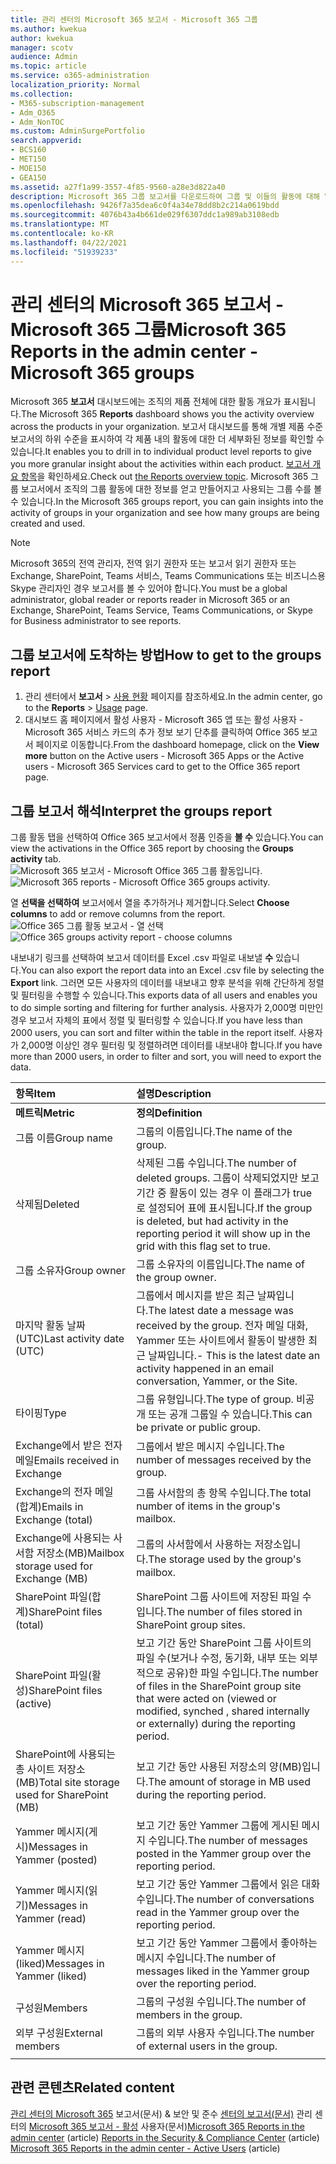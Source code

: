 ```yaml
---
title: 관리 센터의 Microsoft 365 보고서 - Microsoft 365 그룹
ms.author: kwekua
author: kwekua
manager: scotv
audience: Admin
ms.topic: article
ms.service: o365-administration
localization_priority: Normal
ms.collection:
- M365-subscription-management
- Adm_O365
- Adm_NonTOC
ms.custom: AdminSurgePortfolio
search.appverid:
- BCS160
- MET150
- MOE150
- GEA150
ms.assetid: a27f1a99-3557-4f85-9560-a28e3d822a40
description: Microsoft 365 그룹 보고서를 다운로드하여 그룹 및 이들의 활동에 대해 알 수 있습니다.
ms.openlocfilehash: 9426f7a35dea6c0f4a34e78dd8b2c214a0619bdd
ms.sourcegitcommit: 4076b43a4b661de029f6307ddc1a989ab3108edb
ms.translationtype: MT
ms.contentlocale: ko-KR
ms.lasthandoff: 04/22/2021
ms.locfileid: "51939233"
---
```

# <a name="microsoft-365-reports-in-the-admin-center---microsoft-365-groups"></a><span data-ttu-id="667d6-103">관리 센터의 Microsoft 365 보고서 - Microsoft 365 그룹</span><span class="sxs-lookup"><span data-stu-id="667d6-103">Microsoft 365 Reports in the admin center - Microsoft 365 groups</span></span>

<span data-ttu-id="667d6-104">Microsoft 365 **보고서** 대시보드에는 조직의 제품 전체에 대한 활동 개요가 표시됩니다.</span><span class="sxs-lookup"><span data-stu-id="667d6-104">The Microsoft 365 **Reports** dashboard shows you the activity overview across the products in your organization.</span></span> <span data-ttu-id="667d6-105">보고서 대시보드를 통해 개별 제품 수준 보고서의 하위 수준을 표시하여 각 제품 내의 활동에 대한 더 세부화된 정보를 확인할 수 있습니다.</span><span class="sxs-lookup"><span data-stu-id="667d6-105">It enables you to drill in to individual product level reports to give you more granular insight about the activities within each product.</span></span> <span data-ttu-id="667d6-106">[보고서 개요 항목](activity-reports.md)을 확인하세요.</span><span class="sxs-lookup"><span data-stu-id="667d6-106">Check out [the Reports overview topic](activity-reports.md).</span></span> <span data-ttu-id="667d6-107">Microsoft 365 그룹 보고서에서 조직의 그룹 활동에 대한 정보를 얻고 만들어지고 사용되는 그룹 수를 볼 수 있습니다.</span><span class="sxs-lookup"><span data-stu-id="667d6-107">In the Microsoft 365 groups report, you can gain insights into the activity of groups in your organization and see how many groups are being created and used.</span></span>
  
> [!NOTE]
> <span data-ttu-id="667d6-108">Microsoft 365의 전역 관리자, 전역 읽기 권한자 또는 보고서 읽기 권한자 또는 Exchange, SharePoint, Teams 서비스, Teams Communications 또는 비즈니스용 Skype 관리자인 경우 보고서를 볼 수 있어야 합니다.</span><span class="sxs-lookup"><span data-stu-id="667d6-108">You must be a global administrator, global reader or reports reader in Microsoft 365 or an Exchange, SharePoint, Teams Service, Teams Communications, or Skype for Business administrator to see reports.</span></span>  
  
## <a name="how-to-get-to-the-groups-report"></a><span data-ttu-id="667d6-109">그룹 보고서에 도착하는 방법</span><span class="sxs-lookup"><span data-stu-id="667d6-109">How to get to the groups report</span></span>

1. <span data-ttu-id="667d6-110">관리 센터에서 **보고서** \> <a href="https://go.microsoft.com/fwlink/p/?linkid=2074756" target="_blank">사용 현황</a> 페이지를 참조하세요.</span><span class="sxs-lookup"><span data-stu-id="667d6-110">In the admin center, go to the **Reports** \> <a href="https://go.microsoft.com/fwlink/p/?linkid=2074756" target="_blank">Usage</a> page.</span></span> 
2. <span data-ttu-id="667d6-111">대시보드 홈 페이지에서 활성 사용자  - Microsoft 365 앱 또는 활성 사용자 - Microsoft 365 서비스 카드의 추가 정보 보기 단추를 클릭하여 Office 365 보고서 페이지로 이동합니다.</span><span class="sxs-lookup"><span data-stu-id="667d6-111">From the dashboard homepage, click on the **View more** button on the Active users - Microsoft 365 Apps or the Active users - Microsoft 365 Services card to get to the Office 365 report page.</span></span>
  
## <a name="interpret-the-groups-report"></a><span data-ttu-id="667d6-112">그룹 보고서 해석</span><span class="sxs-lookup"><span data-stu-id="667d6-112">Interpret the groups report</span></span>

<span data-ttu-id="667d6-113">그룹 활동 탭을 선택하여 Office 365 보고서에서 정품 인증을 **볼 수** 있습니다.</span><span class="sxs-lookup"><span data-stu-id="667d6-113">You can view the activations in the Office 365 report by choosing the **Groups activity** tab.</span></span><br/><span data-ttu-id="667d6-114">![Microsoft 365 보고서 - Microsoft Office 365 그룹 활동입니다.](../../media/ab90e30b-8938-4110-ab3d-ee472a4cfe21.png)</span><span class="sxs-lookup"><span data-stu-id="667d6-114">![Microsoft 365 reports - Microsoft Office 365 groups activity.](../../media/ab90e30b-8938-4110-ab3d-ee472a4cfe21.png)</span></span>

<span data-ttu-id="667d6-115">열 **선택을 선택하여** 보고서에서 열을 추가하거나 제거합니다.</span><span class="sxs-lookup"><span data-stu-id="667d6-115">Select **Choose columns** to add or remove columns from the report.</span></span>  <br/> <span data-ttu-id="667d6-116">![Office 365 그룹 활동 보고서 - 열 선택](../../media/1600556a-f5f1-47d9-b325-cd77c78f4004.png)</span><span class="sxs-lookup"><span data-stu-id="667d6-116">![Office 365 groups activity report - choose columns](../../media/1600556a-f5f1-47d9-b325-cd77c78f4004.png)</span></span>

<span data-ttu-id="667d6-117">내보내기 링크를 선택하여 보고서 데이터를 Excel .csv 파일로 내보낼 **수** 있습니다.</span><span class="sxs-lookup"><span data-stu-id="667d6-117">You can also export the report data into an Excel .csv file by selecting the **Export** link.</span></span> <span data-ttu-id="667d6-118">그러면 모든 사용자의 데이터를 내보내고 향후 분석을 위해 간단하게 정렬 및 필터링을 수행할 수 있습니다.</span><span class="sxs-lookup"><span data-stu-id="667d6-118">This exports data of all users and enables you to do simple sorting and filtering for further analysis.</span></span> <span data-ttu-id="667d6-119">사용자가 2,000명 미만인 경우 보고서 자체의 표에서 정렬 및 필터링할 수 있습니다.</span><span class="sxs-lookup"><span data-stu-id="667d6-119">If you have less than 2000 users, you can sort and filter within the table in the report itself.</span></span> <span data-ttu-id="667d6-120">사용자가 2,000명 이상인 경우 필터링 및 정렬하려면 데이터를 내보내야 합니다.</span><span class="sxs-lookup"><span data-stu-id="667d6-120">If you have more than 2000 users, in order to filter and sort, you will need to export the data.</span></span> 

|<span data-ttu-id="667d6-121">항목</span><span class="sxs-lookup"><span data-stu-id="667d6-121">Item</span></span>|<span data-ttu-id="667d6-122">설명</span><span class="sxs-lookup"><span data-stu-id="667d6-122">Description</span></span>|
|:-----|:-----|
|<span data-ttu-id="667d6-123">**메트릭**</span><span class="sxs-lookup"><span data-stu-id="667d6-123">**Metric**</span></span>|<span data-ttu-id="667d6-124">**정의**</span><span class="sxs-lookup"><span data-stu-id="667d6-124">**Definition**</span></span>|
|<span data-ttu-id="667d6-125">그룹 이름</span><span class="sxs-lookup"><span data-stu-id="667d6-125">Group name</span></span>  <br/> |<span data-ttu-id="667d6-126">그룹의 이름입니다.</span><span class="sxs-lookup"><span data-stu-id="667d6-126">The name of the group.</span></span>  <br/> |
|<span data-ttu-id="667d6-127">삭제됨</span><span class="sxs-lookup"><span data-stu-id="667d6-127">Deleted</span></span>  <br/> |<span data-ttu-id="667d6-128">삭제된 그룹 수입니다.</span><span class="sxs-lookup"><span data-stu-id="667d6-128">The number of deleted groups.</span></span> <span data-ttu-id="667d6-129">그룹이 삭제되었지만 보고 기간 중 활동이 있는 경우 이 플래그가 true로 설정되어 표에 표시됩니다.</span><span class="sxs-lookup"><span data-stu-id="667d6-129">If the group is deleted, but had activity in the reporting period it will show up in the grid with this flag set to true.</span></span>  <br/> |
|<span data-ttu-id="667d6-130">그룹 소유자</span><span class="sxs-lookup"><span data-stu-id="667d6-130">Group owner</span></span>  <br/> |<span data-ttu-id="667d6-131">그룹 소유자의 이름입니다.</span><span class="sxs-lookup"><span data-stu-id="667d6-131">The name of the group owner.</span></span>  <br/> |
|<span data-ttu-id="667d6-132">마지막 활동 날짜(UTC)</span><span class="sxs-lookup"><span data-stu-id="667d6-132">Last activity date (UTC)</span></span>  <br/> |<span data-ttu-id="667d6-133">그룹에서 메시지를 받은 최근 날짜입니다.</span><span class="sxs-lookup"><span data-stu-id="667d6-133">The latest date a message was received by the group.</span></span> <span data-ttu-id="667d6-134">전자 메일 대화, Yammer 또는 사이트에서 활동이 발생한 최근 날짜입니다.</span><span class="sxs-lookup"><span data-stu-id="667d6-134">- This is the latest date an activity happened in an email conversation, Yammer, or the Site.</span></span>  <br/> |
|<span data-ttu-id="667d6-135">타이핑</span><span class="sxs-lookup"><span data-stu-id="667d6-135">Type</span></span>  <br/> |<span data-ttu-id="667d6-136">그룹 유형입니다.</span><span class="sxs-lookup"><span data-stu-id="667d6-136">The type of group.</span></span> <span data-ttu-id="667d6-137">비공개 또는 공개 그룹일 수 있습니다.</span><span class="sxs-lookup"><span data-stu-id="667d6-137">This can be private or public group.</span></span>  <br/> |
|<span data-ttu-id="667d6-138">Exchange에서 받은 전자 메일</span><span class="sxs-lookup"><span data-stu-id="667d6-138">Emails received in Exchange</span></span>  <br/> |<span data-ttu-id="667d6-139">그룹에서 받은 메시지 수입니다.</span><span class="sxs-lookup"><span data-stu-id="667d6-139">The number of messages received by the group.</span></span>|
|<span data-ttu-id="667d6-140">Exchange의 전자 메일(합계)</span><span class="sxs-lookup"><span data-stu-id="667d6-140">Emails in Exchange (total)</span></span>  <br/> |<span data-ttu-id="667d6-141">그룹 사서함의 총 항목 수입니다.</span><span class="sxs-lookup"><span data-stu-id="667d6-141">The total number of items in the group's mailbox.</span></span>  <br/> |
|<span data-ttu-id="667d6-142">Exchange에 사용되는 사서함 저장소(MB)</span><span class="sxs-lookup"><span data-stu-id="667d6-142">Mailbox storage used for Exchange (MB)</span></span>  <br/> |<span data-ttu-id="667d6-143">그룹의 사서함에서 사용하는 저장소입니다.</span><span class="sxs-lookup"><span data-stu-id="667d6-143">The storage used by the group's mailbox.</span></span> <br/>|
|<span data-ttu-id="667d6-144">SharePoint 파일(합계)</span><span class="sxs-lookup"><span data-stu-id="667d6-144">SharePoint files (total)</span></span>  <br/> |<span data-ttu-id="667d6-145">SharePoint 그룹 사이트에 저장된 파일 수입니다.</span><span class="sxs-lookup"><span data-stu-id="667d6-145">The number of files stored in SharePoint group sites.</span></span>  <br/> |
|<span data-ttu-id="667d6-146">SharePoint 파일(활성)</span><span class="sxs-lookup"><span data-stu-id="667d6-146">SharePoint files (active)</span></span>  <br/> |<span data-ttu-id="667d6-147">보고 기간 동안 SharePoint 그룹 사이트의 파일 수(보거나 수정, 동기화, 내부 또는 외부적으로 공유)한 파일 수입니다.</span><span class="sxs-lookup"><span data-stu-id="667d6-147">The number of files in the SharePoint group site that were acted on (viewed or modified, synched , shared internally or externally) during the reporting period.</span></span>  <br/> |
|<span data-ttu-id="667d6-148">SharePoint에 사용되는 총 사이트 저장소(MB)</span><span class="sxs-lookup"><span data-stu-id="667d6-148">Total site storage used for SharePoint (MB)</span></span>  <br/> |<span data-ttu-id="667d6-149">보고 기간 동안 사용된 저장소의 양(MB)입니다.</span><span class="sxs-lookup"><span data-stu-id="667d6-149">The amount of storage in MB used during the reporting period.</span></span>  <br/> |
|<span data-ttu-id="667d6-150">Yammer 메시지(게시)</span><span class="sxs-lookup"><span data-stu-id="667d6-150">Messages in Yammer (posted)</span></span>  <br/> |<span data-ttu-id="667d6-151">보고 기간 동안 Yammer 그룹에 게시된 메시지 수입니다.</span><span class="sxs-lookup"><span data-stu-id="667d6-151">The number of messages posted in the Yammer group over the reporting period.</span></span>  <br/> |
|<span data-ttu-id="667d6-152">Yammer 메시지(읽기)</span><span class="sxs-lookup"><span data-stu-id="667d6-152">Messages in Yammer (read)</span></span>  <br/> |<span data-ttu-id="667d6-153">보고 기간 동안 Yammer 그룹에서 읽은 대화 수입니다.</span><span class="sxs-lookup"><span data-stu-id="667d6-153">The number of conversations read in the Yammer group over the reporting period.</span></span>  <br/> |
|<span data-ttu-id="667d6-154">Yammer 메시지(liked)</span><span class="sxs-lookup"><span data-stu-id="667d6-154">Messages in Yammer (liked)</span></span>  <br/> |<span data-ttu-id="667d6-155">보고 기간 동안 Yammer 그룹에서 좋아하는 메시지 수입니다.</span><span class="sxs-lookup"><span data-stu-id="667d6-155">The number of messages liked in the Yammer group over the reporting period.</span></span>  <br/> |
|<span data-ttu-id="667d6-156">구성원</span><span class="sxs-lookup"><span data-stu-id="667d6-156">Members</span></span>  <br/> |<span data-ttu-id="667d6-157">그룹의 구성원 수입니다.</span><span class="sxs-lookup"><span data-stu-id="667d6-157">The number of members in the group.</span></span>  <br/> |
|<span data-ttu-id="667d6-158">외부 구성원</span><span class="sxs-lookup"><span data-stu-id="667d6-158">External members</span></span> |<span data-ttu-id="667d6-159">그룹의 외부 사용자 수입니다.</span><span class="sxs-lookup"><span data-stu-id="667d6-159">The number of external users in the group.</span></span>|
|||

## <a name="related-content"></a><span data-ttu-id="667d6-160">관련 콘텐츠</span><span class="sxs-lookup"><span data-stu-id="667d6-160">Related content</span></span>

<span data-ttu-id="667d6-161">[관리 센터의 Microsoft 365](activity-reports.md) 보고서(문서) & 보안 및 준수 [센터의 보고서(문서)](../../compliance/reports-in-security-and-compliance.md) 관리 센터의 [Microsoft 365 보고서 - 활성](../../admin/activity-reports/active-users-ww.md) 사용자(문서)</span><span class="sxs-lookup"><span data-stu-id="667d6-161">[Microsoft 365 Reports in the admin center](activity-reports.md) (article) [Reports in the Security & Compliance Center](../../compliance/reports-in-security-and-compliance.md) (article) [Microsoft 365 Reports in the admin center - Active Users](../../admin/activity-reports/active-users-ww.md) (article)</span></span>

